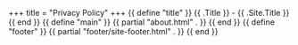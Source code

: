 +++
title = "Privacy Policy"
+++
{{ define "title" }}
  {{ .Title }} - {{ .Site.Title }}
{{ end }}
{{ define "main" }}
  {{ partial "about.html" . }}
{{ end }}
{{ define "footer" }}
  {{ partial "footer/site-footer.html" . }}
{{ end }}
